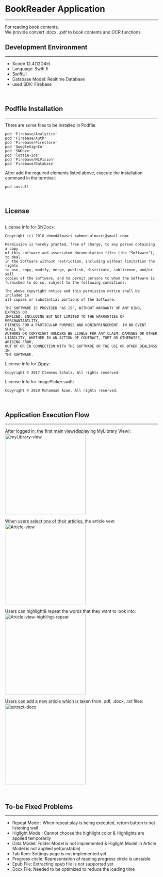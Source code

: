 # BookReader Application
------------------
For reading book contents.
<br/>
We provide convert .docx, .pdf to book contents and OCR functions
<br/>

## Development Environment
---------------------

- Xcode 12.4(12D4e)
- Language: Swift 5
- SwiftUI
- Database Model: Realtime Database
- used SDK: Firebase
<br/>

## Podfile Installation
--------------------

There are some files to be installed in Podfile:
```
pod 'Firebase/Analytics'
pod 'Firebase/Auth'
pod 'Firebase/Firestore'
pod 'GoogleSignIn'
pod 'SNDocx'
pod 'lottie-ios'
pod 'Firebase/MLVision'
pod 'Firebase/Database'
```

After add the required elements listed above, execute the installation command in the terminal:
```
pod install
```
<br/>

## License
------------

License Info for SNDocx:
```
Copyright (c) 2018 ahmedAlmasri <ahmed.almasri@ymail.com>

Permission is hereby granted, free of charge, to any person obtaining a copy
of this software and associated documentation files (the "Software"), to deal
in the Software without restriction, including without limitation the rights
to use, copy, modify, merge, publish, distribute, sublicense, and/or sell
copies of the Software, and to permit persons to whom the Software is
furnished to do so, subject to the following conditions:

The above copyright notice and this permission notice shall be included in
all copies or substantial portions of the Software.

THE SOFTWARE IS PROVIDED "AS IS", WITHOUT WARRANTY OF ANY KIND, EXPRESS OR
IMPLIED, INCLUDING BUT NOT LIMITED TO THE WARRANTIES OF MERCHANTABILITY,
FITNESS FOR A PARTICULAR PURPOSE AND NONINFRINGEMENT. IN NO EVENT SHALL THE
AUTHORS OR COPYRIGHT HOLDERS BE LIABLE FOR ANY CLAIM, DAMAGES OR OTHER
LIABILITY, WHETHER IN AN ACTION OF CONTRACT, TORT OR OTHERWISE, ARISING FROM,
OUT OF OR IN CONNECTION WITH THE SOFTWARE OR THE USE OR OTHER DEALINGS IN
THE SOFTWARE.
```

License Info for Zippy:
```
Copyright © 2017 Clemens Schulz. All rights reserved.
```

License Info for ImagePicker.swift:
```
Copyright © 2020 Mohammad Azam. All rights reserved.
```
<br/>

## Application Execution Flow
--------------------------
After logged in, the first main view(displaying MyLibrary View):<br/>
<img width="266" alt="myLibrary-view" src="https://user-images.githubusercontent.com/47416192/108469755-33082a00-72cc-11eb-8866-5f9f07a132ce.png"><br/>

When users select one of their articles, the article vew:<br/>
<img width="266" alt="Article-view" src="https://user-images.githubusercontent.com/47416192/108647457-0df9fe00-74fc-11eb-8060-0de01f59ff11.gif"><br/>

Users can highlight& repeat the words that they want to look into:<br/>
<img width="266" alt="Article-view-highlihgt-repeat" src="https://user-images.githubusercontent.com/47416192/108653045-dcd3fa80-7508-11eb-995f-e71e84b14103.gif"><br/>

Users can add a new article which is taken from .pdf, .docx, .txt files:<br/>
<img width="266" alt="extract-docx" src="https://user-images.githubusercontent.com/47416192/108468707-7eb9d400-72ca-11eb-8aa2-4cfa5ce90a27.gif"><br/>

<br/>

## To-be Fixed Problems
--------------------------

- Repeat Mode : When repeat play is being executed, return button is not listening well
- Higlight Mode : Cannot choose the highlight color & Highlights are applied temporarily
- Data Model: Folder Model is not implemented & Higlight Model in Article Model is not applied yet(unstable)
- Tab Item: Settings page is not implemented yet
- Progress circle: Representation of reading progress circle is unstable
- Epub File: Extracting epub file is not supported yet
- Docx File: Needed to be optimized to reduce the loading time
<br/>
